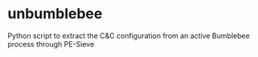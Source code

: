 # unbumblebee
Python script to extract the C&amp;C configuration from an active Bumblebee process through PE-Sieve
